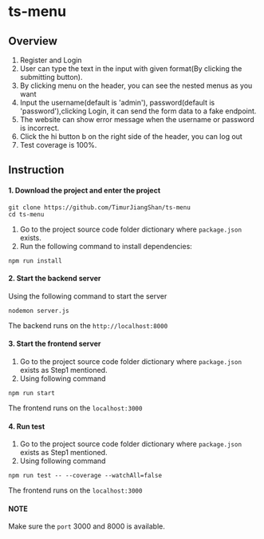 # ts-menu

## Overview

1. Register and Login
2. User can type the text in the input with given format(By clicking the submitting button).
3. By clicking menu on the header, you can see the nested menus as you want
4. Input the username(default is 'admin'), password(default is 'password'),clicking Login, it can send the form data to a fake endpoint.
5. The website can show error message when the username or password is incorrect.
6. Click the hi button b on the right side of the header, you can log out
7. Test coverage is 100%.

## Instruction

#### 1. Download the project and enter the project

```
git clone https://github.com/TimurJiangShan/ts-menu
cd ts-menu
```

1. Go to the project source code folder dictionary where `package.json` exists.
2. Run the following command to install dependencies:

```
npm run install
```

#### 2. Start the backend server

Using the following command to start the server

```
nodemon server.js
```

The backend runs on the `http://localhost:8000`

#### 3. Start the frontend server

1. Go to the project source code folder dictionary where `package.json` exists as Step1 mentioned.
2. Using following command

```
npm run start
```

The frontend runs on the `localhost:3000`

#### 4. Run test

1. Go to the project source code folder dictionary where `package.json` exists as Step1 mentioned.
2. Using following command

```
npm run test -- --coverage --watchAll=false
```

The frontend runs on the `localhost:3000`

#### NOTE

Make sure the `port` 3000 and 8000 is available.
